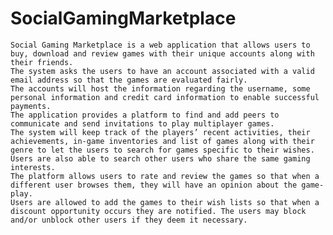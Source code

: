 # SocialGamingMarketplace

	Social Gaming Marketplace is a web application that allows users to buy, download and review games with their unique accounts along with their friends. 
	The system asks the users to have an account associated with a valid email address so that the games are evaluated fairly. 
	The accounts will host the information regarding the username, some personal information and credit card information to enable successful payments. 
	The application provides a platform to find and add peers to communicate and send invitations to play multiplayer games. 
	The system will keep track of the players’ recent activities, their achievements, in-game inventories and list of games along with their genre to let the users to search for games specific to their wishes. 
	Users are also able to search other users who share the same gaming interests.
	The platform allows users to rate and review the games so that when a different user browses them, they will have an opinion about the game-play.
	Users are allowed to add the games to their wish lists so that when a discount opportunity occurs they are notified. The users may block and/or unblock other users if they deem it necessary.
